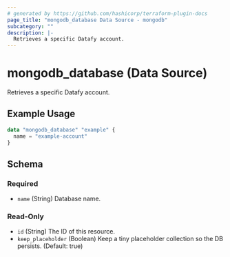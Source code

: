 ```yaml
---
# generated by https://github.com/hashicorp/terraform-plugin-docs
page_title: "mongodb_database Data Source - mongodb"
subcategory: ""
description: |-
  Retrieves a specific Datafy account.
---
```


# mongodb_database (Data Source)

Retrieves a specific Datafy account.

## Example Usage

```terraform
data "mongodb_database" "example" {
  name = "example-account"
}
```

<!-- schema generated by tfplugindocs -->
## Schema

### Required

- `name` (String) Database name.

### Read-Only

- `id` (String) The ID of this resource.
- `keep_placeholder` (Boolean) Keep a tiny placeholder collection so the DB persists. (Default: true)
